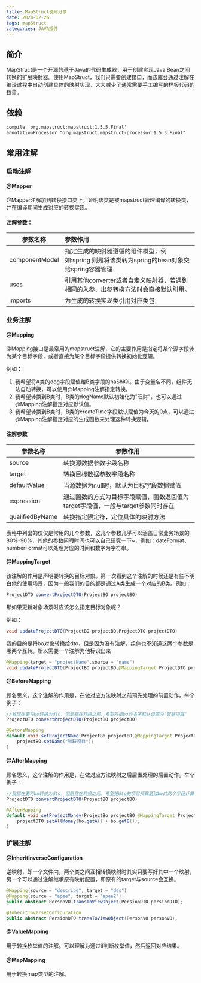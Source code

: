 ```yaml
---
title: MapStruct使用分享
date: 2024-02-26
tags: mapStruct
categories: JAVA插件
---
```

## 简介

MapStruct是一个开源的基于Java的代码生成器，用于创建实现Java Bean之间转换的扩展映射器。使用MapStruct，我们只需要创建接口，而该库会通过注解在编译过程中自动创建具体的映射实现，大大减少了通常需要手工编写的样板代码的数量。

## 依赖

```xml
compile 'org.mapstruct:mapstruct:1.5.5.Final'
annotationProcessor "org.mapstruct:mapstruct-processor:1.5.5.Final"
```

## 常用注解

### 启动注解

#### @Mapper

@Mapper注解加到转换接口类上，证明该类是被mapstruct管理编译的转换类，并在编译期间生成对应的转换实现。

#### 注解参数：

| 参数名称       | 参数作用                                                     |
| -------------- | :----------------------------------------------------------- |
| componentModel | 指定生成的映射器遵循的组件模型，例如:spring 则是将该类转为spring的bean对象交给spring容器管理 |
| uses           | 引用其他converter或者自定义映射器，若遇到相同的入参、出参转换方法时会直接默认引用。 |
| imports        | 为生成的转换实现类引用对应类包                               |

### 业务注解

#### @Mapping

@Mapping接口是最常用的mapstruct注解，它的主要作用是指定将某个源字段转为某个目标字段，或者直接为某个目标字段提供转换初始化逻辑。

例如：

1. 我希望将A类的dog字段赋值给B类字段的haShiQi。由于变量名不同，组件无法自动转换，可以使用@Mapping注解指定转换。
2. 我希望转换到B类时，B类的dogName默认初始化为"旺财"，也可以通过@Mapping注解指定对应默认值。
3. 我希望转换到B类时，B类的createTime字段默认赋值为今天的0点，可以通过@Mapping注解指定对应的生成函数来处理这种转换逻辑。

#### 注解参数

| 参数名称        | 参数作用                                                     |
| --------------- | ------------------------------------------------------------ |
| source          | 转换源数据参数字段名称                                       |
| target          | 转换目标数据参数字段名称                                     |
| defaultValue    | 当源数据为null时，默认为目标字段数据赋值                     |
| expression      | 通过函数的方式为目标字段赋值，函数返回值为target字段值，一般与target参数同时存在 |
| qualifiedByName | 转换指定限定符，定位具体的映射方法                           |

表格中列出的仅仅是常用的几个参数，这几个参数几乎可以涵盖日常业务场景的80%-90%，其他的参数闲暇时间也可以自己研究一下~，例如：dateFormat、numberFormat可以处理对应的时间和数字为字符串。

#### @MappingTarget

该注解的作用是声明要转换的目标对象。第一次看到这个注解的时候还是有些不明白他的使用场景，因为一般我们的目的都是通过A类生成一个对应的B类。例如：

```java
ProjectDTO convertProjectDTO(ProjectBO projectBO)
```

那如果更新对象场景时应该怎么指定目标对象呢？

例如：

```java
void updateProjectDTO(ProjectBO projectBO,ProjectDTO projectDTO)
```

我的目的是将bo对象转换给dto，但是因为没有注解，组件也不知道这两个参数是哪两个互转。所以需要一个注解为他标识出来

```java
@Mapping(target = "projectName",source = "name")
void updateProjectDTO(ProjectBO projectBO,@MappingTarget ProjectDTO projectDTO)
```

#### @BeforeMapping

顾名思义，这个注解的作用是，在做对应方法映射之前预先处理的前置动作。举个例子：

```java
//我现在要将bo转换为dto，但是我在转换之前，希望先把bo的名字默认设置为"智联项目"
ProjectDTO convertProjectDTO(ProjectBO projectBO)

@BeforeMapping
default void setProjectName(ProjectBo projectBO,@MappingTarget ProjectDTO projectDTO){
	projectBO.setName("智联项目");
}
```

#### @AfterMapping

顾名思义，这个注解的作用是，在做对应方法映射之后后置处理的后置动作。举个例子：

```java
//我现在要将bo转换为dto，但是我在转换之后，希望把dto的项目预算通过bo的两个字段计算得到
ProjectDTO convertProjectDTO(ProjectBO projectBO)

@AfterMapping
default void setProjectMoney(ProjectBo projectBO,@MappingTarget ProjectDTO projectDTO){
	projectDTO.setAllMoney(bo.getA() + bo.getB());
}
```

### 扩展注解

#### @InheritInverseConfiguration

逆映射，即一个文件内，两个类之间互相转换映射时其实只要写好其中一个映射，另一个可以通过注解继承原有映射配置，即原有的target与source会互换。

```java
@Mapping(source = "describe", target = "des")
@Mapping(source = "apee", target = "apee2")
public abstract PersonVO transToViewObject(PersionDTO persionDTO);

@InheritInverseConfiguration
public abstract PersionDTO transToViewObject(PersonVO personVO);
```

#### @ValueMapping

用于转换枚举值的注解。可以理解为通过if判断枚举值，然后返回对应结果。

#### @MapMapping

用于转换map类型的注解。

